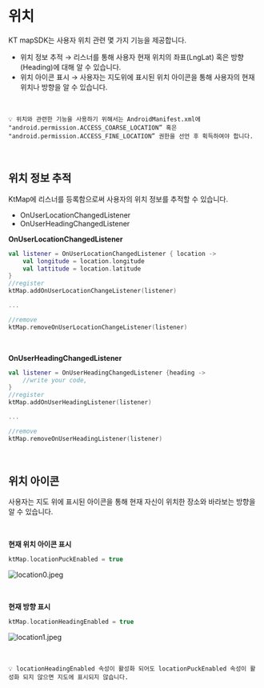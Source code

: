 # 위치

KT mapSDK는 사용자 위치 관련 몇 가지 기능을 제공합니다. 

- 위치 정보 추적 → 리스너를 통해 사용자 현재 위치의 좌표(LngLat) 혹은 방향(Heading)에 대해 알 수 있습니다.
- 위치 아이콘 표시 → 사용자는 지도위에 표시된 위치 아이콘을 통해 사용자의 현재 위치나 방향을 알 수 있습니다.

<br/>

```
💡 위치와 관련한 기능을 사용하기 위해서는 AndroidManifest.xml에 "android.permission.ACCESS_COARSE_LOCATION” 혹은 "android.permission.ACCESS_FINE_LOCATION” 권한을 선언 후 획득하여야 합니다.
```

<br/>

## 위치 정보 추적

KtMap에 리스너를 등록함으로써 사용자의 위치 정보를 추적할 수 있습니다.

- OnUserLocationChangedListener
- OnUserHeadingChangedListener



**OnUserLocationChangedListener**

```kotlin
val listener = OnUserLocationChangedListener { location ->
    val longitude = location.longitude
    val lattitude = location.latitude
}
//register
ktMap.addOnUserLocationChangeListener(listener)

...

//remove
ktMap.removeOnUserLocationChangeListener(listener)
```

<br/>

**OnUserHeadingChangedListener**

```kotlin
val listener = OnUserHeadingChangedListener {heading ->
    //write your code,
}
//register        
ktMap.addOnUserHeadingListener(listener)

...

//remove        
ktMap.removeOnUserHeadingListener(listener)
```

<br/>

## 위치 아이콘

사용자는 지도 위에 표시된 아이콘을 통해 현재 자신이 위치한 장소와 바라보는 방향을 알 수 있습니다.


<br/>

**현재 위치 아이콘 표시**

```kotlin
ktMap.locationPuckEnabled = true
```



![location0.jpeg](https://ktmobility1.github.io/mapsdk_example/android/tutorial_md/location/img/location0.jpeg?raw=true)


<br/>

**현재 방향 표시**

```kotlin
ktMap.locationHeadingEnabled = true
```



![location1.jpeg](https://ktmobility1.github.io/mapsdk_example/android/tutorial_md/location/img/location1.jpeg?raw=true)

<br/>

```
💡 locationHeadingEnabled 속성이 활성화 되어도 locationPuckEnabled 속성이 활성화 되지 않으면 지도에 표시되지 않습니다.
```
